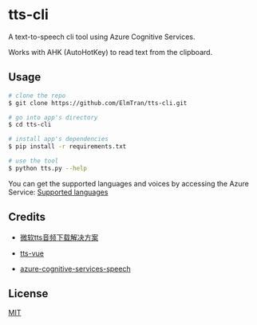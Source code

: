 # tts-cli
A text-to-speech cli tool using Azure Cognitive Services.

Works with AHK (AutoHotKey) to read text from the clipboard.

## Usage
```bash
# clone the repo
$ git clone https://github.com/ElmTran/tts-cli.git

# go into app's directory
$ cd tts-cli

# install app's dependencies
$ pip install -r requirements.txt

# use the tool
$ python tts.py --help

```

You can get the supported languages and voices by accessing the Azure Service: [Supported languages](https://learn.microsoft.com/en-us/azure/cognitive-services/speech-service/language-support?tabs=tts#text-to-speech)
## Credits

- [微软tts音频下载解决方案](https://github.com/skygongque/tts)

- [tts-vue](https://github.com/LokerL/tts-vue)

- [azure-cognitive-services-speech](https://azure.microsoft.com/en-us/products/cognitive-services/text-to-speech/#features)


## License

[MIT](LICENSE)


